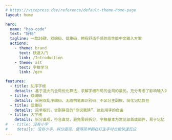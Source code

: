 ```yaml
---
# https://vitepress.dev/reference/default-theme-home-page
layout: home

hero:
  name: "hao-code"
  text: "好码"
  tagline: 一款26键、双编码、低重码，拥有舒适手感的高性能中文输入方案
  actions:
    - theme: brand
      text: 快速入门
      link: /Introduction
    - theme: alt
      text: 字根学习
      link: /gen

features:
  - title: 乱序字根
    details: 基于退火的全局优化算法，求解字根布局的全局的最优。充分考虑了影响输入体验的效率、手感、重码等因素
  - title: 双编码
    details: 采用双乱序编码，无结构笔画识别码，不区分主副根，简化记忆负担
  - title: 低重码
    details: 简单取码，告别拼音的“你说我猜”，达到用字的自由
  - title: 大字根
    details: 拆分直观，符合直觉，避免零碎拆分，字根基本为常见部首或部件，易于记忆
#  - title: 没有小字
#    details: 没有小字，拆分直观，使得简单鹤在打生字时也能快速反应
---
```

